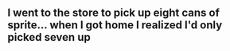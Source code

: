 ## I went to the store to pick up eight cans of sprite... when I got home I realized I'd only picked seven up